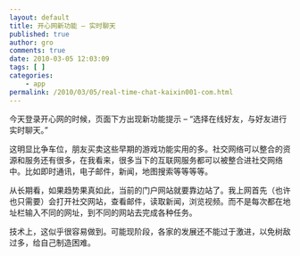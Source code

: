```yaml
---
layout: default
title: 开心网新功能 – 实时聊天
published: true
author: gro
comments: true
date: 2010-03-05 12:03:09
tags: [ ]
categories:
    - app
permalink: /2010/03/05/real-time-chat-kaixin001-com.html
---
```

今天登录开心网的时候，页面下方出现新功能提示 &#8211; “选择在线好友，与好友进行实时聊天。”

这明显比争车位，朋友买卖这些早期的游戏功能实用的多。社交网络可以整合的资源和服务还有很多，在我看来，很多当下的互联网服务都可以被整合进社交网络中。比如即时通讯，电子邮件，新闻，地图搜索等等等等。

从长期看，如果趋势果真如此，当前的门户网站就要靠边站了。我上网首先（也许也只需要）会打开社交网站，查看邮件，读取新闻，浏览视频。而不是每次都在地址栏输入不同的网址，到不同的网站去完成各种任务。

技术上，这似乎很容易做到。可能现阶段，各家的发展还不能过于激进，以免树敌过多，给自己制造困难。